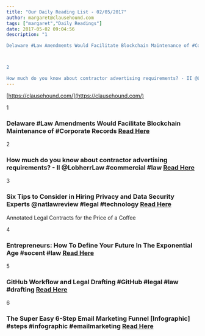 ```yaml
---
title: "Our Daily Reading List - 02/05/2017"
author: margaret@clausehound.com
tags: ["margaret","Daily Readings"]
date: 2017-05-02 09:04:56
description: "1

Delaware #Law Amendments Would Facilitate Blockchain Maintenance of #Corporate Records Read Here



2

How much do you know about contractor advertising requirements? - II @LobherrLaw #commercial..."
---
```


[https://clausehound.com/](https://clausehound.com/)

1

### Delaware #Law Amendments Would Facilitate Blockchain Maintenance of #Corporate Records [Read Here](https://goo.gl/eT7FLw)

2

### How much do you know about contractor advertising requirements? - II @LobherrLaw #commercial #law [Read Here](https://goo.gl/Bqgedx)

3

### Six Tips to Consider in Hiring Privacy and Data Security Experts @natlawreview #legal #technology  [Read Here](https://goo.gl/GMHihD)

Annotated Legal Contracts
for the Price of a Coffee

4

### Entrepreneurs: How To Define Your Future In The Exponential Age #socent #law [Read Here](https://goo.gl/7ZDHaa)

5

### GitHub Workflow and Legal Drafting #GitHub #legal #law #drafting [Read Here](http://www.slaw.ca/2017/04/21/github-workflow-and-legal-drafting/)

6

### The Super Easy 6-Step Email Marketing Funnel [Infographic] #steps #infographic #emailmarketing [Read Here](http://www.chrisducker.com/6-step-email-marketing-funnel-infographic/)